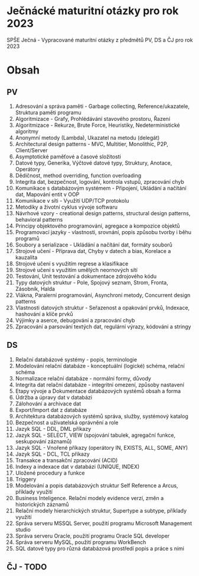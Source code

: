 # Ječnácké maturitní otázky pro rok 2023
SPŠE Ječná - Vypracované maturitní otázky z předmětů PV, DS a ČJ pro rok 2023

# Obsah

## PV

1. 	Adresování a správa paměti - Garbage collecting, Reference/ukazatele, Struktura paměti programu
2.	Algoritmizace - Grafy, Prohlédávání stavového prostoru, Řazení
3.	Algoritmizace - Rekurze, Brute Force, Heuristiky, Nedeterministické algoritmy
4.	Anonymní metody (Lambda), Ukazatel na metodu (delegát)
5.	Architectural design patterns - MVC, Multitier, Monolithic, P2P, Client/Server
6.	Asymptotické paměťové a časové složitosti
7.	Datové typy, Generika, Výčtové datové typy, Struktury, Anotace, Operátory
8.	Dědičnost, method overriding, function overloading
9.	Integrita dat, bezpečnost, logování, kontrola vstupů, zpracování chyb
10.	Komunikace s databázovým systémem - Připojení, Ukládání a načítání dat, Mapování entit v OOP
11.	Komunikace v síti - Využití UDP/TCP protokolu
12.	Metodiky a životní cyklus vývoje softwaru
13.	Návrhové vzory - creational design patterns, structural design patterns, behavioral patterns
14.	Principy objektového programování, agregace a kompozice objektů
15.	Programovací jazyky - vlastnosti, srovnání, popis způsobu tvorby i běhu programů
16.	Soubory a serializace - Ukládání a načítání dat, formáty souborů
17.	Strojové učení - Příprava dat, Chyby v datech a bias, Korelace a kauzalita
18.	Strojové učení s využitím regrese a klasifikace
19.	Strojové učení s využitím umělých neornových sítí
20.	Testování, Unit testování a dokumentace zdrojového kódu
21.	Typy datových struktur - Pole, Spojový seznam, Strom, Fronta, Zásobník, Halda
22.	Vlákna, Paralerní programování, Asynchroní metody, Concurrent design patterns
23.	Vlastnosti datových struktur - Seřazenost a opakování prvků, Indexace, hashování a klíče prvků
24.	Výjimky a aserce, debugování a zpracování chyb
25.	Zpracování a parsování textých dat, regulární výrazy, kódování a stringy

## DS

1.	Relační databázové systémy - popis, terminologie
2.	Modelování relační databáze - konceptuální (logické) schéma, relační schéma
3.	Normalizace relační databáze - normální formy, důvody
4.	Integrita dat relační databáze - integritní omezení, způsoby nastavení
5.	Etapy vývoje a Dokumentace databázových systémů obsah a forma
6.	Údržba a úpravy dat v databázi
7.	Zálohování a archivace dat
8.	Export/Import dat z databáze
9.	Architektura databázových systémů správa, služby, systémový katalog
10.	Bezpečnost a uživatelská oprávnění a role
11.	Jazyk SQL - DDL, DML příkazy
12.	Jazyk SQL - SELECT, VIEW (spojování tabulek, agregační funkce, seskupování záznamů)
13.	Jazyk SQL - Vnořené příkazy (operátory IN, EXISTS, ALL, SOME, ANY)
14.	Jazyk SQL - DCL, TCL příkazy
15.	Transakce a transakční zpracování (ACID)
16.	Indexy a indexace dat v databázi (UNIQUE, INDEX)
17.	Uložené procedury a funkce
18.	Triggery
19.	Modelování a popis databázových struktur Self Reference a Arcus, příklady využití
20.	Business Inteligence. Relační modely evidence verzí, změn a historických záznamů
21.	Relační modely hierarchických struktur, Supertype a subtype, příklady využití
22.	Správa serveru MSSQL Server, použití programu Microsoft Management studio
23.	Správa serveru Oracle, použití programu Oracle SQL developer
24.	Správa serveru MySQL, použití programu WorkBench
25.	SQL datové typy pro různá databázová prostředí popis a práce s nimi

## ČJ - TODO
